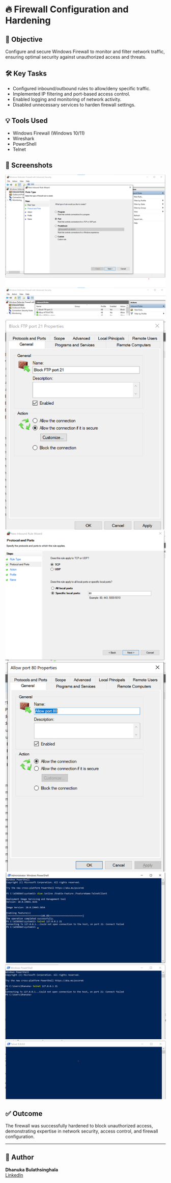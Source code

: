 # 🔥 Firewall Configuration and Hardening

## 🎯 Objective
Configure and secure Windows Firewall to monitor and filter network traffic, ensuring optimal security against unauthorized access and threats.

## 🛠️ Key Tasks
- Configured inbound/outbound rules to allow/deny specific traffic.
- Implemented IP filtering and port-based access control.
- Enabled logging and monitoring of network activity.
- Disabled unnecessary services to harden firewall settings.

## 💡 Tools Used
- Windows Firewall (Windows 10/11)
- Wireshark
- PowerShell
- Telnet

## 📸 Screenshots
![Image](Screenshot1.png)
![Image](Screenshot2.png)
![Image](Screenshot3.png)
![Image](Screenshot4.png)
![Image](Screenshot5.png)
![Image](Screenshot6.png)
![Image](Screenshot7.png)
![Image](Screenshot8.png)

## ✅ Outcome
The firewall was successfully hardened to block unauthorized access, demonstrating expertise in network security, access control, and firewall configuration.

---

## 📎 Author
**Dhanuka Bulathsinghala**  
[LinkedIn]([https://www.linkedin.com/in/YOUR_USERNAME](https://www.linkedin.com/in/dhanuka-bulathsinghala-a67022105/))  
